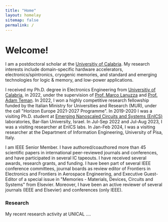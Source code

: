 ```yaml
---
title: "Home"
layout: homelay
sitemap: false
permalink: /
---
```


<style>
code {padding: 6px 8px; font-size: 90%;}
</style>

# Welcome!

I am a postdoctoral scholar at the <a href="https://www.unical.it/" target="_blank">Universitiy of Calabria</a>. My research interests include domain-specific hardware accelerators, electronics/spintronics, cryogenic memories, and standard and emerging technologies for logic \& memory, and low-power applications. 

I received my Ph.D. degree in Electronics Engineering from <a href="https://www.unical.it/" target="_blank">Universitiy of Calabria</a>, in 2022, under the supervision of <a href="https://people.dimes.unical.it/marcolanuzza/" target="_blank">Prof. Marco Lanuzza</a> and <a href="https://www.eng.biu.ac.il/temanad/" target="_blank">Prof. Adam Teman</a>. In 2022, I won a highly competitive research fellowship funded by the Italian Ministry for Universities and Research (MUR), under the call "Horizon Europe 2021-2027 Programme". 
In 2019-2020 I was a visiting Ph.D. student at <a href="https://enicslabs.com/" target="_blank">Emerging Nanoscaled Circuits and Systems (EnICS)</a> laboratories, Bar-Ilan University, Israel. In Jul-Sep 2022 and Jul-Aug 2023, I was a visiting researcher at EnICS labs. In Jan-Feb 2024, I was a visiting researcher at the Department of Information Engineering, University of Pisa, Italy. 

I am IEEE Senior Member. I have authored/coauthored more than 45 scientific papers in international peer-reviewed journals and conferences, and have participated in several IC tapeouts. I have received several awards, research grants, and funding. I have been part of several IEEE conference committees, journal boards as review editor of Frontiers in Electronics and Frontiers in Aerospace Engineering, and Executive Guest-Editor of a special issue in "Memories - Materials, Devices, Circuits and Systems" from Elsevier. Moreover, I have been an active reviewer of several journals (IEEE and Elsevier) and conferences (only IEEE).


### Research

My recent research activity at UNICAL .... 


<!-- 
<br/>
<div class="well-md">
<h4>Sponsors</h4>
<div style='display:block; text-align:center; margin-left:auto; margin-right:auto;'>
 {% for funder in site.data.funders %}{% if funder.url %}<a href="{{funder.url}}" target="_blank"><img src='/images/logopic/{{ funder.image }}' style='max-height: 70px; max-width: 170px;'/></a>{% else %}<img src='/images/logopic/{{ funder.image }}' class='mycenter' style='max-height: 70px; max-width: 170px;'/>{% endif %}   {% endfor %}
</div>

</div>
-->

